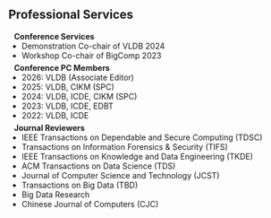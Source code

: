 ## Professional Services
<h4 style="margin:0 10px 0;">Conference Services</h4>

<ul style="margin:0 0 5px;">
  <li><autocolor>Demonstration Co-chair of VLDB 2024</autocolor></li>
  <li><autocolor>Workshop Co-chair of BigComp 2023</autocolor></li>
</ul>

<h4 style="margin:0 10px 0;">Conference PC Members</h4>

<ul style="margin:0 0 5px;">
  <li><autocolor>2026: VLDB (Associate Editor)</autocolor></li>
  <li><autocolor>2025: VLDB, CIKM (SPC)</autocolor></li>
  <li><autocolor>2024: VLDB, ICDE, CIKM (SPC)</autocolor></li>
  <li><autocolor>2023: VLDB, ICDE, EDBT</autocolor></li>
  <li><autocolor>2022: VLDB, ICDE</autocolor></li>
</ul>

<h4 style="margin:0 10px 0;">Journal Reviewers</h4>

<ul style="margin:0 0 20px;">
  <li><autocolor>IEEE Transactions on Dependable and Secure Computing (TDSC)</autocolor></li>
  <li><autocolor>Transactions on Information Forensics & Security (TIFS)</autocolor></li>
  <li><autocolor>IEEE Transactions on Knowledge and Data Engineering (TKDE)</autocolor></li>
  <li><autocolor>ACM Transactions on Data Science (TDS)</autocolor></li>  
  <li><autocolor>Journal of Computer Science and Technology (JCST)</autocolor></li>
  <li><autocolor>Transactions on Big Data (TBD)</autocolor></li>
  <li><autocolor>Big Data Research</autocolor></li>
  <li><autocolor>Chinese Journal of Computers (CJC)</autocolor></li>    
</ul>
